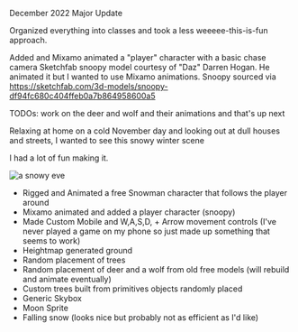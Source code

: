 December 2022 Major Update

Organized everything into classes and took a less weeeee-this-is-fun approach.

Added and Mixamo animated a "player" character with a basic chase camera
Sketchfab snoopy model courtesy of "Daz" Darren Hogan.  He animated it but
I wanted to use Mixamo animations.  Snoopy sourced via
https://sketchfab.com/3d-models/snoopy-df94fc680c404ffeb0a7b864958600a5

TODOs: work on the deer and wolf and their animations and that's up next

Relaxing at home on a cold November day and looking out at dull houses and streets, I wanted to see this snowy winter scene

I had a lot of fun making it.

![a snowy eve](https://kellycode.github.io/winters_eve/screen_shot.png)

- Rigged and Animated a free Snowman character that follows the player around
- Mixamo animated and added a player character (snoopy)
- Made Custom Mobile and W,A,S,D, + Arrow movement controls (I've never played a game on my phone so just made up something that seems to work)
- Heightmap generated ground
- Random placement of trees
- Random placement of deer and a wolf from old free models (will rebuild and animate eventually)
- Custom trees built from primitives objects randomly placed
- Generic Skybox
- Moon Sprite
- Falling snow (looks nice but probably not as efficient as I'd like)
